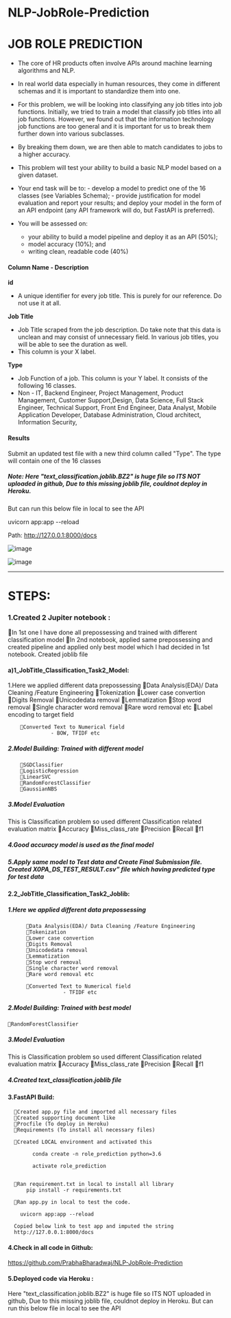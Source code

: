 # NLP-JobRole-Prediction

# JOB ROLE PREDICTION
- The core of HR products often involve APIs around machine learning algorithms and NLP.
- In real world data especially in human resources, they come in different schemas and it is important to standardize them into one.
- For this problem, we will be looking into classifying any job titles into job functions. Initially, we tried to train a model that classify job titles into all job functions. However, we found out that the information technology job functions are too general and it is important for us to break them further down into various subclasses.
- By breaking them down, we are then able to match candidates to jobs to a higher accuracy.
- This problem will test your ability to build a basic NLP model based on a given dataset.
- Your end task will be to: - develop a model to predict one of the 16 classes (see Variables Schema); - provide justification for model evaluation and report your results; and
deploy your model in the form of an API endpoint (any API framework will do, but FastAPI is preferred).

- You will be assessed on:

    - your ability to build a model pipeline and deploy it as an API (50%);
    - model accuracy (10%); and
    - writing clean, readable code (40%)
 
 
#### Column Name - Description
**id**
  - A unique identifier for every job title. This is purely for our reference. Do not use it at all.
  
**Job Title**
  - Job Title scraped from the job description. Do take note that this data is unclean and may consist of unnecessary field. In various job titles, you will be able to see the duration as well. 
  - This column is your X label.
  
**Type**
  - Job Function of a job. This column is your Y label. It consists of the following 16 classes. 
  - Non - IT, Backend Engineer, Project Management, Product Management, Customer Support,Design, Data Science, Full Stack Engineer, Technical Support, Front End Engineer, Data  Analyst, Mobile Application Developer, Database Administration, Cloud architect, Information Security,
  
#### Results
Submit an updated test file with a new third column called "Type". The type will contain one of the 16 classes


##### Note: Here "text_classification.joblib.BZ2" is huge file so ITS NOT uploaded in github, Due to this missing joblib file, couldnot deploy in Heroku.
But can run this below file in local to see the API

uvicorn app:app --reload

Path: 
http://127.0.0.1:8000/docs

![image](https://user-images.githubusercontent.com/66779952/133581507-727f45fa-62d4-463e-a16e-29f6fd568cbc.png)


![image](https://user-images.githubusercontent.com/66779952/133581559-1c400808-7123-4d2a-b088-afb0ec5ac994.png)



-------------------------------------------------------------------------


# STEPS:

### 1.Created 2 Jupiter notebook :

In 1st one I have done all prepossessing and trained with different classification model
In 2nd notebook, applied same prepossessing and created pipeline and applied only best model which I had decided in 1st notebook. Created joblib file

#### a)1_JobTitle_Classification_Task2_Model:

1.Here we applied different data prepossessing 
        Data Analysis(EDA)/ Data Cleaning /Feature Engineering 
        Tokenization
        Lower case convertion
        Digits Removal
        Unicodedata removal
        Lemmatization
        Stop word removal
        Single character word removal
        Rare word removal etc
        Label encoding to target field
			
        Converted Text to Numerical field
  				  - BOW, TFIDF etc

##### 2.Model Building: Trained with different model  

        SGDClassifier
        LogisticRegression
        LinearSVC
        RandomForestClassifier
        GaussianNBS

##### 3.Model Evaluation
This is Classification problem so used different Classification related evaluation matrix
        Accuracy
        Miss_class_rate
        Precision
        Recall
        f1

##### 4.Good accuracy model is used as the final model

##### 5.Apply same model to Test data and Create Final Submission file. Created X0PA_DS_TEST_RESULT.csv” file which having predicted type for test data


#### 2.2_JobTitle_Classification_Task2_Joblib:

##### 1.Here we applied different data prepossessing 
          Data Analysis(EDA)/ Data Cleaning /Feature Engineering 
          Tokenization
          Lower case convertion
          Digits Removal
          Unicodedata removal
          Lemmatization
          Stop word removal
          Single character word removal
          Rare word removal etc

          Converted Text to Numerical field
                      - TFIDF etc

##### 2.Model Building: Trained with best model  

    RandomForestClassifier

##### 3.Model Evaluation
This is Classification problem so used different Classification related evaluation matrix
        Accuracy
        Miss_class_rate
        Precision
        Recall
        f1

##### 4.Created text_classification.joblib file



#### 3.FastAPI Build:

      Created app.py file and imported all necessary files
      Created supporting document like 
      Procfile (To deploy in Heroku)
      Requirements (To install all necessary files)

      Created LOCAL environment and activated this

            conda create -n role_prediction python=3.6

            activate role_prediction 


      Ran requirement.txt in local to install all library
          pip install -r requirements.txt

      Ran app.py in local to test the code.

        uvicorn app:app --reload

      Copied below link to test app and imputed the string
      http://127.0.0.1:8000/docs

#### 4.Check in all code in Github:

https://github.com/PrabhaBharadwaj/NLP-JobRole-Prediction

#### 5.Deployed code via Heroku :

Here "text_classification.joblib.BZ2" is huge file so ITS NOT uploaded in github, Due to this missing joblib file, couldnot deploy in Heroku.
But can run this below file in local to see the API
